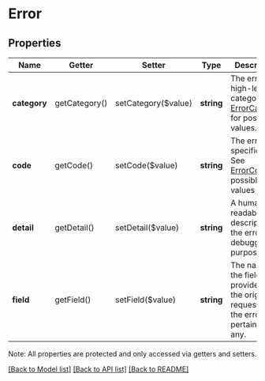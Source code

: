 # Error

## Properties
Name | Getter | Setter | Type | Description | Notes
------------ | ------------- | ------------- | ------------- | ------------- | -------------
**category** | getCategory() | setCategory($value) | **string** | The error&#39;s high-level category. See [ErrorCategory](#type-errorcategory) for possible values. | 
**code** | getCode() | setCode($value) | **string** | The error&#39;s specific code. See [ErrorCode](#type-errorcode) for possible values | 
**detail** | getDetail() | setDetail($value) | **string** | A human-readable description of the error for debugging purposes. | [optional] 
**field** | getField() | setField($value) | **string** | The name of the field provided in the original request that the error pertains to, if any. | [optional] 

Note: All properties are protected and only accessed via getters and setters.

[[Back to Model list]](../README.md#documentation-for-models) [[Back to API list]](../README.md#documentation-for-api-endpoints) [[Back to README]](../README.md)

